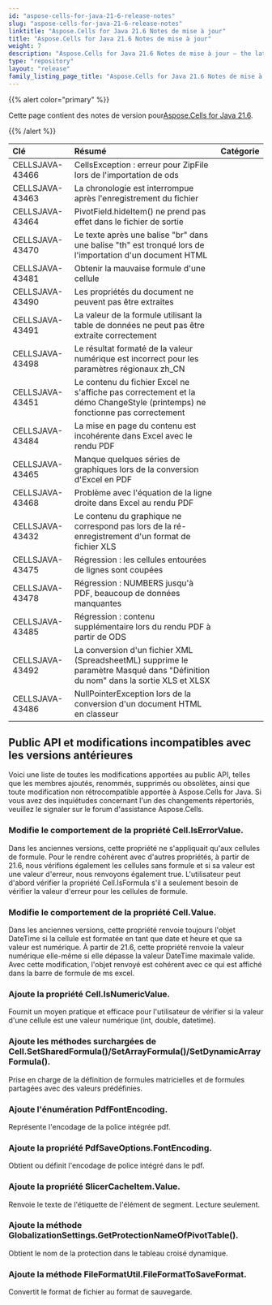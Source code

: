 ```yaml
---
id: "aspose-cells-for-java-21-6-release-notes"
slug: "aspose-cells-for-java-21-6-release-notes"
linktitle: "Aspose.Cells for Java 21.6 Notes de mise à jour"
title: "Aspose.Cells for Java 21.6 Notes de mise à jour"
weight: 7
description: "Aspose.Cells for Java 21.6 Notes de mise à jour – the latest updates and fixes."
type: "repository"
layout: "release"
family_listing_page_title: "Aspose.Cells for Java 21.6 Notes de mise à jour"
---
```

{{% alert color="primary" %}}

 Cette page contient des notes de version pour[Aspose.Cells for Java 21.6](https://releases.aspose.com/cells/java/new-releases/aspose.cells-for-java-21.6/).

{{% /alert %}}

|**Clé**|**Résumé**|**Catégorie**|
|:- |:- |:- |
|CELLSJAVA-43466|CellsException : erreur pour ZipFile lors de l'importation de ods|
|CELLSJAVA-43463|La chronologie est interrompue après l'enregistrement du fichier|
|CELLSJAVA-43464|PivotField.hideItem() ne prend pas effet dans le fichier de sortie|
|CELLSJAVA-43470|Le texte après une balise "br" dans une balise "th" est tronqué lors de l'importation d'un document HTML|
|CELLSJAVA-43481|Obtenir la mauvaise formule d'une cellule|
|CELLSJAVA-43490|Les propriétés du document ne peuvent pas être extraites|
|CELLSJAVA-43491|La valeur de la formule utilisant la table de données ne peut pas être extraite correctement|
|CELLSJAVA-43498|Le résultat formaté de la valeur numérique est incorrect pour les paramètres régionaux zh_CN|
|CELLSJAVA-43451|Le contenu du fichier Excel ne s'affiche pas correctement et la démo ChangeStyle (printemps) ne fonctionne pas correctement|
|CELLSJAVA-43484|La mise en page du contenu est incohérente dans Excel avec le rendu PDF|
|CELLSJAVA-43465|Manque quelques séries de graphiques lors de la conversion d'Excel en PDF|
|CELLSJAVA-43468|Problème avec l'équation de la ligne droite dans Excel au rendu PDF|
|CELLSJAVA-43432|Le contenu du graphique ne correspond pas lors de la ré-enregistrement d'un format de fichier XLS|
|CELLSJAVA-43475|Régression : les cellules entourées de lignes sont coupées|
|CELLSJAVA-43478|Régression : NUMBERS jusqu'à PDF, beaucoup de données manquantes|
|CELLSJAVA-43485|Régression : contenu supplémentaire lors du rendu PDF à partir de ODS|
|CELLSJAVA-43492| La conversion d'un fichier XML (SpreadsheetML) supprime le paramètre Masqué dans "Définition du nom" dans la sortie XLS et XLSX|
|CELLSJAVA-43486|NullPointerException lors de la conversion d'un document HTML en classeur|

## **Public API et modifications incompatibles avec les versions antérieures**

Voici une liste de toutes les modifications apportées au public API, telles que les membres ajoutés, renommés, supprimés ou obsolètes, ainsi que toute modification non rétrocompatible apportée à Aspose.Cells for Java. Si vous avez des inquiétudes concernant l'un des changements répertoriés, veuillez le signaler sur le forum d'assistance Aspose.Cells.

### **Modifie le comportement de la propriété Cell.IsErrorValue.**

Dans les anciennes versions, cette propriété ne s'appliquait qu'aux cellules de formule. Pour le rendre cohérent avec d'autres propriétés, à partir de 21.6, nous vérifions également les cellules sans formule et si sa valeur est une valeur d'erreur, nous renvoyons également true. L'utilisateur peut d'abord vérifier la propriété Cell.IsFormula s'il a seulement besoin de vérifier la valeur d'erreur pour les cellules de formule.

### **Modifie le comportement de la propriété Cell.Value.**

Dans les anciennes versions, cette propriété renvoie toujours l'objet DateTime si la cellule est formatée en tant que date et heure et que sa valeur est numérique. À partir de 21.6, cette propriété renvoie la valeur numérique elle-même si elle dépasse la valeur DateTime maximale valide. Avec cette modification, l'objet renvoyé est cohérent avec ce qui est affiché dans la barre de formule de ms excel.

### **Ajoute la propriété Cell.IsNumericValue.**

Fournit un moyen pratique et efficace pour l'utilisateur de vérifier si la valeur d'une cellule est une valeur numérique (int, double, datetime).

### **Ajoute les méthodes surchargées de Cell.SetSharedFormula()/SetArrayFormula()/SetDynamicArrayFormula().**

Prise en charge de la définition de formules matricielles et de formules partagées avec des valeurs prédéfinies.

### **Ajoute l'énumération PdfFontEncoding.**

Représente l'encodage de la police intégrée pdf.

### **Ajoute la propriété PdfSaveOptions.FontEncoding.**

Obtient ou définit l'encodage de police intégré dans le pdf.

### **Ajoute la propriété SlicerCacheItem.Value.**

Renvoie le texte de l'étiquette de l'élément de segment. Lecture seulement.

### **Ajoute la méthode GlobalizationSettings.GetProtectionNameOfPivotTable().**

Obtient le nom de la protection dans le tableau croisé dynamique.

### **Ajoute la méthode FileFormatUtil.FileFormatToSaveFormat.**

Convertit le format de fichier au format de sauvegarde.
